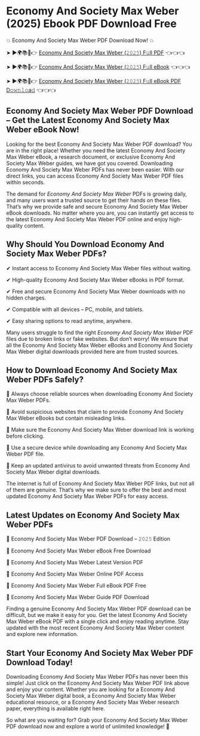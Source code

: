 # Economy And Society Max Weber (2025) Ebook PDF Download Free

💥 Economy And Society Max Weber PDF Download Now! 💥

➤ ►🌍📚📱👉 [Economy And Society Max Weber (𝟸𝟶𝟸𝟻) F𝚞ll PDF](https://getpdf.xyz/economy-and-society-max-weber) 👈👈👈


➤ ►🌍📚📱👉 [Economy And Society Max Weber (𝟸𝟶𝟸𝟻) F𝚞ll eBook](https://getpdf.xyz/economy-and-society-max-weber) 👈👈👈


➤ ►🌍📚📱👉 [Economy And Society Max Weber (𝟸𝟶𝟸𝟻) F𝚞ll eBook PDF D𝚘𝚠𝚗𝚕𝚘a𝚍](https://getpdf.xyz/economy-and-society-max-weber) 👈👈👈


## Economy And Society Max Weber PDF Download – Get the Latest Economy And Society Max Weber eBook Now!

Looking for the best Economy And Society Max Weber PDF download? You are in the right place! Whether you need the latest Economy And Society Max Weber eBook, a research document, or exclusive Economy And Society Max Weber guides, we have got you covered. Downloading Economy And Society Max Weber PDFs has never been easier. With our direct links, you can access Economy And Society Max Weber PDF files within seconds.

The demand for *Economy And Society Max Weber* PDFs is growing daily, and many users want a trusted source to get their hands on these files. That’s why we provide safe and secure Economy And Society Max Weber eBook downloads. No matter where you are, you can instantly get access to the latest Economy And Society Max Weber PDF online and enjoy high-quality content.

## Why Should You Download Economy And Society Max Weber PDFs?

✔ Instant access to Economy And Society Max Weber files without waiting.

✔ High-quality Economy And Society Max Weber eBooks in PDF format.

✔ Free and secure Economy And Society Max Weber downloads with no hidden charges.

✔ Compatible with all devices – PC, mobile, and tablets.

✔ Easy sharing options to read anytime, anywhere.

Many users struggle to find the right *Economy And Society Max Weber* PDF files due to broken links or fake websites. But don’t worry! We ensure that all the Economy And Society Max Weber eBooks and Economy And Society Max Weber digital downloads provided here are from trusted sources.

## How to Download Economy And Society Max Weber PDFs Safely?

📌 Always choose reliable sources when downloading Economy And Society Max Weber PDFs.

📌 Avoid suspicious websites that claim to provide Economy And Society Max Weber eBooks but contain misleading links.

📌 Make sure the Economy And Society Max Weber download link is working before clicking.

📌 Use a secure device while downloading any Economy And Society Max Weber PDF file.

📌 Keep an updated antivirus to avoid unwanted threats from Economy And Society Max Weber digital downloads.

The internet is full of Economy And Society Max Weber PDF links, but not all of them are genuine. That’s why we make sure to offer the best and most updated Economy And Society Max Weber PDFs for easy access.

## Latest Updates on Economy And Society Max Weber PDFs

🔹 Economy And Society Max Weber PDF Download – 𝟸𝟶𝟸𝟻 Edition

🔹 Economy And Society Max Weber eBook Free Download

🔹 Economy And Society Max Weber Latest Version PDF

🔹 Economy And Society Max Weber Online PDF Access

🔹 Economy And Society Max Weber Full eBook PDF Free

🔹 Economy And Society Max Weber Guide PDF Download

Finding a genuine Economy And Society Max Weber PDF download can be difficult, but we make it easy for you. Get the latest Economy And Society Max Weber eBook PDF with a single click and enjoy reading anytime. Stay updated with the most recent Economy And Society Max Weber content and explore new information.

## Start Your Economy And Society Max Weber PDF Download Today!

Downloading Economy And Society Max Weber PDFs has never been this simple! Just click on the Economy And Society Max Weber PDF link above and enjoy your content. Whether you are looking for a Economy And Society Max Weber digital book, a Economy And Society Max Weber educational resource, or a Economy And Society Max Weber research paper, everything is available right here.

So what are you waiting for? Grab your Economy And Society Max Weber PDF download now and explore a world of unlimited knowledge! 🚀